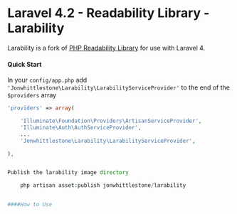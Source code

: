 Laravel 4.2 - Readability Library - Larability
===============

Larability is a fork of [PHP Readability Library](https://github.com/feelinglucky/php-readability) for use with Laravel 4.

#### Quick Start

In your `config/app.php` add `'Jonwhittlestone\Larability\LarabilityServiceProvider'` to the end of the `$providers` array

```php
'providers' => array(

    'Illuminate\Foundation\Providers\ArtisanServiceProvider',
    'Illuminate\Auth\AuthServiceProvider',
    ...
    'Jonwhittlestone\Larability\LarabilityServiceProvider',

),


Publish the larability image directory

    php artisan asset:publish jonwhittlestone/larability


####How to Use